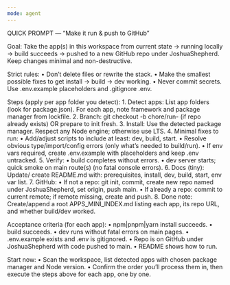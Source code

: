 ```yaml
---
mode: agent
---
```

QUICK PROMPT — “Make it run & push to GitHub”

Goal:
Take the app(s) in this workspace from current state → running locally → build succeeds → pushed to a new GitHub repo under JoshuaShepherd. Keep changes minimal and non-destructive.

Strict rules:
	•	Don’t delete files or rewrite the stack.
	•	Make the smallest possible fixes to get install → build → dev working.
	•	Never commit secrets. Use .env.example placeholders and .gitignore .env.

Steps (apply per app folder you detect):
	1.	Detect apps: List app folders (look for package.json). For each app, note framework and package manager from lockfile.
	2.	Branch: git checkout -b chore/run-<appName> (if repo already exists) OR prepare to init fresh.
	3.	Install: Use the detected package manager. Respect any Node engine; otherwise use LTS.
	4.	Minimal fixes to run:
	•	Add/adjust scripts to include at least: dev, build, start.
	•	Resolve obvious type/import/config errors (only what’s needed to build/run).
	•	If env vars required, create .env.example with placeholders and keep .env untracked.
	5.	Verify:
	•	build completes without errors.
	•	dev server starts; quick smoke on main route(s) (no fatal console errors).
	6.	Docs (tiny): Update/ create README.md with: prerequisites, install, dev, build, start, env var list.
	7.	GitHub:
	•	If not a repo: git init, commit, create new repo named <folderName> under JoshuaShepherd, set origin, push main.
	•	If already a repo: commit to current remote; if remote missing, create and push.
	8.	Done note: Create/append a root APPS_MINI_INDEX.md listing each app, its repo URL, and whether build/dev worked.

Acceptance criteria (for each app):
	•	npm|pnpm|yarn install succeeds.
	•	build succeeds.
	•	dev runs without fatal errors on main pages.
	•	.env.example exists and .env is gitignored.
	•	Repo is on GitHub under JoshuaShepherd with code pushed to main.
	•	README shows how to run.

Start now:
	•	Scan the workspace, list detected apps with chosen package manager and Node version.
	•	Confirm the order you’ll process them in, then execute the steps above for each app, one by one.